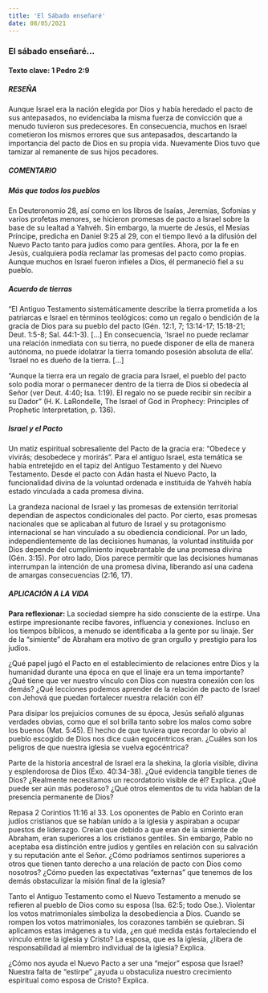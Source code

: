 ```yaml
---
title: 'El Sábado enseñaré'
date: 08/05/2021
---
```


### El sábado enseñaré...

#### Texto clave: 1 Pedro 2:9

##### RESEÑA

Aunque Israel era la nación elegida por Dios y había heredado el pacto de sus antepasados, no evidenciaba la misma fuerza de convicción que a menudo tuvieron sus predecesores. En consecuencia, muchos en Israel cometieron los mismos errores que sus antepasados, descartando la importancia del pacto de Dios en su propia vida. Nuevamente Dios tuvo que tamizar al remanente de sus hijos pecadores.

##### COMENTARIO

##### Más que todos los pueblos

En Deuteronomio 28, así como en los libros de Isaías, Jeremías, Sofonías y varios profetas menores, se hicieron promesas de pacto a Israel sobre la base de su lealtad a Yahvéh. Sin embargo, la muerte de Jesús, el Mesías Príncipe, predicha en Daniel 9:25 al 29, con el tiempo llevó a la difusión del Nuevo Pacto tanto para judíos como para gentiles. Ahora, por la fe en Jesús, cualquiera podía reclamar las promesas del pacto como propias. Aunque muchos en Israel fueron infieles a Dios, él permaneció fiel a su pueblo.

##### Acuerdo de tierras

“El Antiguo Testamento sistemáticamente describe la tierra prometida a los patriarcas e Israel en términos teológicos: como un regalo o bendición de la gracia de Dios para su pueblo del pacto (Gén. 12:1, 7; 13:14-17; 15:18-21; Deut. 1:5-8; Sal. 44:1-3). [...] En consecuencia, ‘Israel no puede reclamar una relación inmediata con su tierra, no puede disponer de ella de manera autónoma, no puede idolatrar la tierra tomando posesión absoluta de ella’. ‘Israel no es dueño de la tierra. [...]

“Aunque la tierra era un regalo de gracia para Israel, el pueblo del pacto solo podía morar o permanecer dentro de la tierra de Dios si obedecía al Señor (ver Deut. 4:40; Isa. 1:19). El regalo no se puede recibir sin recibir a su Dador” (H. K. LaRondelle, The Israel of God in Prophecy: Principles of Prophetic Interpretation, p. 136).

##### Israel y el Pacto

Un matiz espiritual sobresaliente del Pacto de la gracia era: “Obedece y vivirás; desobedece y morirás”. Para el antiguo Israel, esta temática se había entretejido en el tapiz del Antiguo Testamento y del Nuevo Testamento. Desde el pacto con Adán hasta el Nuevo Pacto, la funcionalidad divina de la voluntad ordenada e instituida de Yahvéh había estado vinculada a cada promesa divina.

La grandeza nacional de Israel y las promesas de extensión territorial dependían de aspectos condicionales del pacto. Por cierto, esas promesas nacionales que se aplicaban al futuro de Israel y su protagonismo internacional se han vinculado a su obediencia condicional. Por un lado, independientemente de las decisiones humanas, la voluntad instituida por Dios depende del cumplimiento inquebrantable de una promesa divina (Gén. 3:15). Por otro lado, Dios parece permitir que las decisiones humanas interrumpan la intención de una promesa divina, liberando así una cadena de amargas consecuencias (2:16, 17).

##### APLICACIÓN A LA VIDA

**Para reflexionar:**  La sociedad siempre ha sido consciente de la estirpe. Una estirpe impresionante recibe favores, influencia y conexiones. Incluso en los tiempos bíblicos, a menudo se identificaba a la gente por su linaje. Ser de la “simiente” de Abraham era motivo de gran orgullo y prestigio para los judíos.

¿Qué papel jugó el Pacto en el establecimiento de relaciones entre Dios y la humanidad durante una época en que el linaje era un tema importante? ¿Qué tiene que ver nuestro vínculo con Dios con nuestra conexión con los demás? ¿Qué lecciones podemos aprender de la relación de pacto de Israel con Jehová que puedan fortalecer nuestra relación con él?

Para disipar los prejuicios comunes de su época, Jesús señaló algunas verdades obvias, como que el sol brilla tanto sobre los malos como sobre los buenos (Mat. 5:45). El hecho de que tuviera que recordar lo obvio al pueblo escogido de Dios nos dice cuán egocéntricos eran. ¿Cuáles son los peligros de que nuestra iglesia se vuelva egocéntrica?

Parte de la historia ancestral de Israel era la shekina, la gloria visible, divina y esplendorosa de Dios (Éxo. 40:34-38). ¿Qué evidencia tangible tienes de Dios? ¿Realmente necesitamos un recordatorio visible de él? Explica. ¿Qué puede ser aún más poderoso? ¿Qué otros elementos de tu vida hablan de la presencia permanente de Dios?

Repasa 2 Corintios 11:16 al 33. Los oponentes de Pablo en Corinto eran judíos cristianos que se habían unido a la iglesia y aspiraban a ocupar puestos de liderazgo. Creían que debido a que eran de la simiente de Abraham, eran superiores a los cristianos gentiles. Sin embargo, Pablo no aceptaba esa distinción entre judíos y gentiles en relación con su salvación y su reputación ante el Señor. ¿Cómo podríamos sentirnos superiores a otros que tienen tanto derecho a una relación de pacto con Dios como nosotros? ¿Cómo pueden las expectativas “externas” que tenemos de los demás obstaculizar la misión final de la iglesia?

Tanto el Antiguo Testamento como el Nuevo Testamento a menudo se refieren al pueblo de Dios como su esposa (Isa. 62:5; todo Ose.). Violentar los votos matrimoniales simboliza la desobediencia a Dios. Cuando se rompen los votos matrimoniales, los corazones también se quiebran. Si aplicamos estas imágenes a tu vida, ¿en qué medida estás fortaleciendo el vínculo entre la iglesia y Cristo? La esposa, que es la iglesia, ¿libera de responsabilidad al miembro individual de la iglesia? Explica.

¿Cómo nos ayuda el Nuevo Pacto a ser una “mejor” esposa que Israel? Nuestra falta de “estirpe” ¿ayuda u obstaculiza nuestro crecimiento espiritual como esposa de Cristo? Explica.
